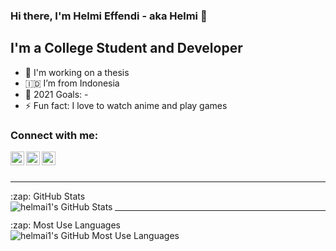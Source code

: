 ### Hi there, I'm Helmi Effendi - aka Helmi 👋

## I'm a College Student and Developer

- 🌱 I'm working on a thesis
- 🇮🇩  I’m from Indonesia
- 🥅 2021 Goals: -
- ⚡ Fun fact: I love to watch anime and play games

### Connect with me:

[<img align="left" alt="helmai1 | Twitter" width="22px" src="https://cdn.jsdelivr.net/npm/simple-icons@v3/icons/facebook.svg" />][facebook]
[<img align="left" alt="helmai1 | LinkedIn" width="22px" src="https://cdn.jsdelivr.net/npm/simple-icons@v3/icons/linkedin.svg" />][linkedin]
[<img align="left" alt="helmai1 | Instagram" width="22px" src="https://cdn.jsdelivr.net/npm/simple-icons@3.13.0/icons/instagram.svg" />][instagram]

<br />
<br />

---


  <summary>:zap: GitHub Stats</summary>

  <img align="left" alt="helmai1's GitHub Stats" src="https://github-readme-stats.codestackr.vercel.app/api?username=helmai1&show_icons=true&hide_border=true" />

---


  <summary>:zap: Most Use Languages</summary>
  
  <img align="left" alt="helmai1's GitHub Most Use Languages" src="https://github-readme-stats.vercel.app/api/top-langs/?username=helmai1&show_icons=true&hide_border=true" />


[facebook]: https://facebook.com/helmieffendis/
[instagram]: https://instagram.com/helmieffendi_s/
[linkedin]: https://linkedin.com/in/helmi-siswo-effendi-250473156/
